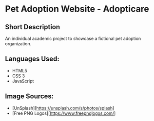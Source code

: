 # Pet Adoption Website - Adopticare

## Short Description
An individual academic project to showcase a fictional pet adoption organization.

## Languages Used:
- HTML5
- CSS 3
- JavaScript

## Image Sources:
- [UnSplash][https://unsplash.com/s/photos/splash]
- [Free PNG Logos][https://www.freepnglogos.com/]



